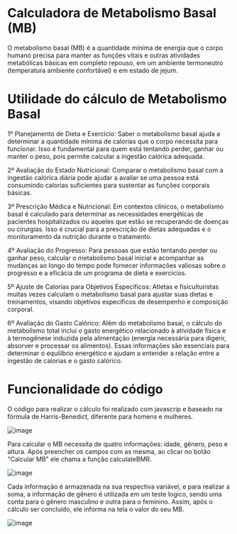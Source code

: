 # Calculadora de Metabolismo Basal (MB)

O metabolismo basal (MB) é a quantidade mínima de energia que o corpo humano precisa para manter as funções vitais e outras atividades metabólicas básicas em completo repouso, em um ambiente termoneutro (temperatura ambiente confortável) e em estado de jejum.

# Utilidade do cálculo de Metabolismo Basal

1º Planejamento de Dieta e Exercício: Saber o metabolismo basal ajuda a determinar a quantidade mínima de calorias que o corpo necessita para funcionar. Isso é fundamental para quem está tentando perder, ganhar ou manter o peso, pois permite calcular a ingestão calórica adequada.

2º Avaliação do Estado Nutricional: Comparar o metabolismo basal com a ingestão calórica diária pode ajudar a avaliar se uma pessoa está consumindo calorias suficientes para sustentar as funções corporais básicas.

3º Prescrição Médica e Nutricional: Em contextos clínicos, o metabolismo basal é calculado para determinar as necessidades energéticas de pacientes hospitalizados ou aqueles que estão se recuperando de doenças ou cirurgias. Isso é crucial para a prescrição de dietas adequadas e o monitoramento da nutrição durante o tratamento.

4º Avaliação do Progresso: Para pessoas que estão tentando perder ou ganhar peso, calcular o metabolismo basal inicial e acompanhar as mudanças ao longo do tempo pode fornecer informações valiosas sobre o progresso e a eficácia de um programa de dieta e exercícios.

5º Ajuste de Calorias para Objetivos Específicos: Atletas e fisiculturistas muitas vezes calculam o metabolismo basal para ajustar suas dietas e treinamentos, visando objetivos específicos de desempenho e composição corporal.

6º Avaliação do Gasto Calórico: Além do metabolismo basal, o cálculo do metabolismo total inclui o gasto energético relacionado à atividade física e à termogênese induzida pela alimentação (energia necessária para digerir, absorver e processar os alimentos). Essas informações são essenciais para determinar o equilíbrio energético e ajudam a entender a relação entre a ingestão de calorias e o gasto calórico.

# Funcionalidade do código

O código para realizar o cálculo foi realizado com javascrip e baseado na fórmula de Harris-Benedict, diferente para homens e mulheres.

![image](https://github.com/uKrZzz1/calculardoraMetabolismoBasal/assets/126217318/be986cd1-a8b2-46d5-baa1-098c3e831115)

Para calcular o MB necessita de quatro informações: idade, gênero, peso e altura. Após preencher os campos com as mesma, ao clicar no botão "Calcular MB" ele chama a função calculateBMR.

![image](https://github.com/uKrZzz1/calculardoraMetabolismoBasal/assets/126217318/195b76ee-d4af-4259-b962-4dee87656f32)

Cada informação é armazenada na sua respectiva variável, e para realizar a soma, a informação de gênero é utilizada em um teste logico, sendo uma conta para o gênero masculino e outra para o feminino. Assim, após o cálculo ser concluído, ele informa na tela o valor do seu MB.

![image](https://github.com/uKrZzz1/calculardoraMetabolismoBasal/assets/126217318/6f4e4209-4604-497d-8de7-2764eee5b8df)

